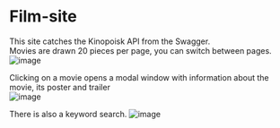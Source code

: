 # Film-site
This site catches the Kinopoisk API from the Swagger.  
Movies are drawn 20 pieces per page, you can switch between pages. 
![image](https://user-images.githubusercontent.com/62254808/168263497-86403c82-832c-49cc-b1b0-dc3fa9308745.png)  


Clicking on a movie opens a modal window with information about the movie, its poster and trailer  
![image](https://user-images.githubusercontent.com/62254808/168263884-9016811e-b77b-448e-84fe-d22c804c3ed2.png)

There is also a keyword search.
![image](https://user-images.githubusercontent.com/62254808/168264263-9b5f4d39-8e2a-4c60-b384-a074d7bd85d9.png)
